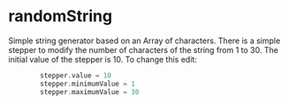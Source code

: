 randomString
============
Simple string generator based on an Array of characters.
There is a simple stepper to modify the number of characters of the string from 1 to 30. The initial value of the stepper is 10.
To change this edit:
```objective-c
        stepper.value = 10
        stepper.minimumValue = 1
        stepper.maximumValue = 30
```
